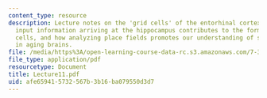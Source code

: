 ```yaml
---
content_type: resource
description: Lecture notes on the 'grid cells' of the entorhinal cortex, how this
  input information arriving at the hippocampus contributes to the formation of place
  cells, and how analyzing place fields promotes our understanding of spatial memory
  in aging brains.
file: /media/https%3A/open-learning-course-data-rc.s3.amazonaws.com/7-346-synaptic-plasticity-and-memory-from-molecules-to-behavior-fall-2007/afe659415732567b3b16ba079550d3d7_Lecture11.pdf
file_type: application/pdf
resourcetype: Document
title: Lecture11.pdf
uid: afe65941-5732-567b-3b16-ba079550d3d7
---
```

